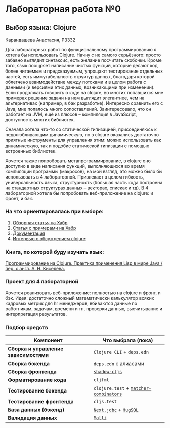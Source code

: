 # Лабораторная работа №0
## Выбор языка: Clojure
Карандашева Анастасия, P3332

Для лабораторных работ по функциональному программированию я хотела бы использовать Clojure. Начну с не самого серьёзного: просто забавно выглядит синтаксис, есть желание посчитать скобочки. Кроме того, язык поощряет написание чистых функций, которые делают код более читаемым и предсказуемым, упрощают тестирование отдельных частей, есть иммутабельность структур данных, благодаря которой облегчено взаимодействие между потоками и в целом работа с данными (и версиями этих данных, возникающими при изменении). Если продолжать говорить о коде на clojure, во многих попавшихся мне примерах решение задачи на нем выглядит элегантнее, чем на альтернативах (например, в бэк разработке). Интересно сравнить его с Java, мне попалось много сопоставлений. Заинтересовало, что он работает на JVM, ещё из плюсов – компиляция в JavaScript, доступность многих библиотек.

Сначала хотела что-то со статической типизацией, присоединяюсь к недолюбливающим динамическую, но в clojure оказались достаточно приятные инструменты для управления этим: можно использовать как динамическую, так и подобие статической типизации с помощью встроенных библиотек.

Хочется также попробовать метапрограммирование, в clojure оно доступно в виде написания функций, выполняющихся во время компиляции программы (макросов), на мой взгляд, это можно было бы использовать в 4 лабораторной. Привлекает в целом гибкость, универсальность языка, структурность (большая часть кода построена на стандартных структурах данных – векторах, списках и тд).  В 4 лабораторной хотела бы попробовать веб-приложение на clojure: и фронт, и бэк.

### На что ориентировалась при выборе:
1. [Обзорная статья на Хабр](https://habr.com/ru/articles/173071/)
2. [Статья с примерами на Хабр](https://habr.com/ru/companies/otus/articles/725060/)
3. [Документация](https://clojure.ru/docs)
4. [Интервью с обсуждением clojure](https://grishaev.me/clojure-article/)

### Книга, по которой буду изучать язык:
[Программирование на Clojure. Практика применения Lisp в мире Java / пер. с англ. А. Н. Киселёва.](https://api.pageplace.de/preview/DT0400.9785898186005_A48642096/preview-9785898186005_A48642096.pdf)

### Проект для 4 лабораторной
Хочется реализовать веб-приложение: полностью на clojure и фронт, и бэк. Идея: достаточно сложный математически калькулятор всяких кадровых метрик для hr менеджеров, вбиваются данные по работникам, задачам, времени и тп, проверки данных, высчитывание и интерпретация результатов.

### Подбор средств                                      

| Компонент                       | Что выбрала (пока)                                                                                             |
|---------------------------------|--------------------------------------------------------------------------------------------------------|
| **Сборка и управление зависимостями**| `Clojure CLI` + `deps.edn`                                                                             |
| **Сборка бэкенда**               | `deps.edn` с алиасами                                                                                |
| **Сборка фронтенда**              | [`shadow-cljs`](https://shadow-cljs.github.io/docs/UsersGuide.html)                                    |
| **Форматирование кода**             | `cljfmt`                                                                                               |
| **Тестирование бэкенда**             | `clojure.test` + [`matcher-combinators`](https://github.com/nubank/matcher-combinators)                |
| **Тестирование фронтенда**            | `cljs.test`                                                                                            |
| **База данных (бэкенд)**            | [`Next.jdbc`](https://github.com/seancorfield/next-jdbc) + [`HugSQL`](https://www.hugsql.org/)         |
| **Валидация данных**             | [`Malli`](https://github.com/metosin/malli)                                                            |
